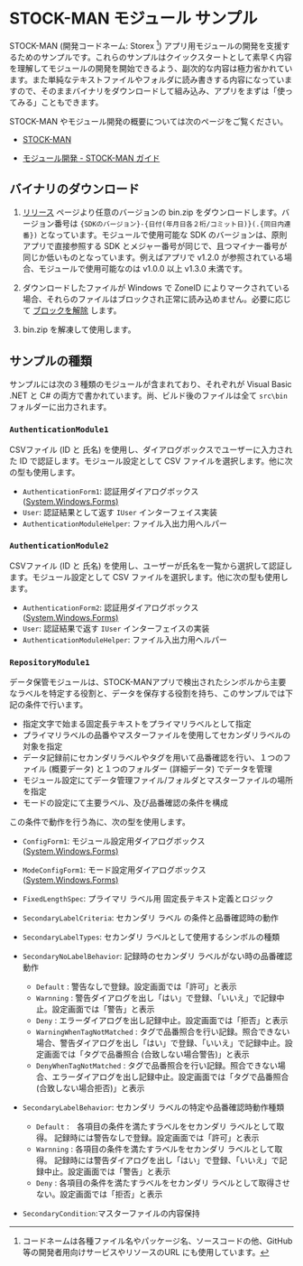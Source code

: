 # STOCK-MAN モジュール サンプル

STOCK-MAN   (開発コードネーム: Storex [^1]) アプリ用モジュールの開発を支援するためのサンプルです。これらのサンプルはクイックスタートとして素早く内容を理解してモジュールの開発を開始できるよう、副次的な内容は極力省かれています。また単純なテキストファイルやフォルダに読み書きする内容になっていますので、そのままバイナリをダウンロードして組み込み、アプリをまずは「使ってみる」こともできます。



STOCK-MAN やモジュール開発の概要については次のページをご覧ください。

- [STOCK-MAN](https://docs.serevo.net/stockman) 

- [モジュール開発 - STOCK-MAN ガイド](https://docs.serevo.net/stockman/modules-dev)

  

[^1]: コードネームは各種ファイル名やパッケージ名、ソースコードの他、GitHub 等の開発者用向けサービスやリソースのURL にも使用しています。

 

## バイナリのダウンロード

1. [リリース](https://github.com/serevo/storex-samples/releases) ページより任意のバージョンの bin.zip をダウンロードします。バージョン番号は `{SDKのバージョン}-{日付(年月日各２桁/コミット日)}(.{同日内連番})` となっています。モジュールで使用可能な SDK のバージョンは、原則アプリで直接参照する SDK とメジャー番号が同じで、且つマイナー番号が同じか低いものとなっています。例えばアプリで v1.2.0 が参照されている場合、モジュールで使用可能なのは v1.0.0 以上 v1.3.0 未満です。

2. ダウンロードしたファイルが Windows で ZoneID によりマークされている場合、それらのファイルはブロックされ正常に読み込めません。必要に応じて [ブロックを解除](https://learn.microsoft.com/ja-jp/deployoffice/security/internet-macros-blocked#guidance-on-allowing-vba-macros-to-run-in-files-you-trust) します。
3. bin.zip を解凍して使用します。



## サンプルの種類

サンプルには次の３種類のモジュールが含まれており、それぞれが Visual Basic .NET と C# の両方で書かれています。尚、ビルド後のファイルは全て `src\bin` フォルダーに出力されます。




### `AuthenticationModule1`

CSVファイル (ID と 氏名)  を使用し、ダイアログボックスでユーザーに入力された ID で認証します。モジュール設定として CSV ファイルを選択します。他に次の型も使用します。
  - `AuthenticationForm1`: 認証用ダイアログボックス ([System.Windows.Forms)](https://learn.microsoft.com/ja-jp/dotnet/api/system.windows.forms.form?view=windowsdesktop-7.0) 
  - `User`:  認証結果として返す `IUser` インターフェイス実装
  - `AuthenticationModuleHelper`:  ファイル入出力用ヘルパー



### `AuthenticationModule2`

CSVファイル (ID と 氏名)  を使用し、ユーザーが氏名を一覧から選択して認証します。モジュール設定として CSV ファイルを選択します。他に次の型も使用します。

  - `AuthenticationForm2`: 認証用ダイアログボックス ([System.Windows.Forms)](https://learn.microsoft.com/ja-jp/dotnet/api/system.windows.forms.form?view=windowsdesktop-7.0)
  - `User`:  認証結果で返す `IUser` インターフェイスの実装
  - `AuthenticationModuleHelper`:  ファイル入出力用ヘルパー



### `RepositoryModule1`

データ保管モジュールは、STOCK-MANアプリで検出されたシンボルから主要なラベルを特定する役割と、データを保存する役割を持ち、このサンプルでは下記の条件で行います。
- 指定文字で始まる固定長テキストをプライマリラベルとして指定
- プライマリラベルの品番やマスターファイルを使用してセカンダリラベルの対象を指定
- データ記録前にセカンダリラベルやタグを用いて品番確認を行い、１つのファイル (概要データ) と１つのフォルダー (詳細データ) でデータを管理
- モジュール設定にてデータ管理ファイル/フォルダとマスターファイルの場所を指定
- モードの設定にて主要ラベル、及び品番確認の条件を構成

この条件で動作を行う為に、次の型を使用します。

  - `ConfigForm1`: モジュール設定用ダイアログボックス ([System.Windows.Forms)](https://learn.microsoft.com/ja-jp/dotnet/api/system.windows.forms.form?view=windowsdesktop-7.0) 
  - `ModeConfigForm1`:  モード設定用ダイアログボックス ([System.Windows.Forms)](https://learn.microsoft.com/ja-jp/dotnet/api/system.windows.forms.form?view=windowsdesktop-7.0) 
  - `FixedLengthSpec`: プライマリ ラベル用 固定長テキスト定義とロジック
  - `SecondaryLabelCriteria`: セカンダリ ラベル の条件と品番確認時の動作
  - `SecondaryLabelTypes`: セカンダリ ラベルとして使用するシンボルの種類
  - `SecondaryNoLabelBehavior`: 記録時のセカンダリ ラベルがない時の品番確認動作
    - `Default` : 警告なしで登録。設定画面では「許可」と表示
    - `Warnning` : 警告ダイアログを出し「はい」で登録、「いいえ」で記録中止。設定画面では「警告」と表示
    - `Deny` : エラーダイアログを出し記録中止。設定画面では「拒否」と表示 
    - `WarningWhenTagNotMatched` : タグで品番照合を行い記録。照合できない場合、警告ダイアログを出し「はい」で登録、「いいえ」で記録中止。設定画面では「タグで品番照合 (合致しない場合警告)」と表示
    - `DenyWhenTagNotMatched` : タグで品番照合を行い記録。照合できない場合、エラーダイアログを出し記録中止。設定画面では「タグで品番照合 (合致しない場合拒否)」と表示
    
  - `SecondaryLabelBehavior`: セカンダリ ラベルの特定や品番確認時動作種類
    - `Default` :　各項目の条件を満たすラベルをセカンダリ ラベルとして取得。 記録時には警告なしで登録。設定画面では「許可」と表示
    - `Warnning` : 各項目の条件を満たすラベルをセカンダリ ラベルとして取得。 記録時には警告ダイアログを出し「はい」で登録、「いいえ」で記録中止。設定画面では「警告」と表示
    - `Deny` : 各項目の条件を満たすラベルをセカンダリ ラベルとして取得させない。設定画面では「拒否」と表示 

  - `SecondaryCondition`:マスターファイルの内容保持
